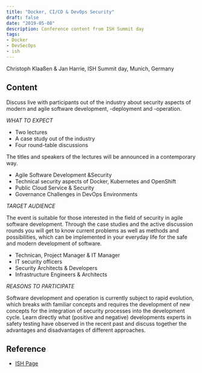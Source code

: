 ```yaml
---
title: "Docker, CI/CD & DevOps Security"
draft: false
date: "2019-05-08"
description: Conference content from ISH Summit day
tags:
- Docker
- DevSecOps
- ish
---
```


Christoph Klaaßen & Jan Harrie, ISH Summit day, Munich, Germany
<!--more-->

## Content

Discuss live with participants out of the industry about security aspects of modern and agile software development, -deployment and -operation.

*WHAT TO EXPECT*

- Two lectures
- A case study out of the industry
- Four round-table discussions

The titles and speakers of the lectures will be announced in a contemporary way.

- Agile Software Development &Security
- Technical security aspects of Docker, Kubernetes and OpenShift
- Public Cloud Service & Security
- Governance Challenges in DevOps Environments

*TARGET AUDIENCE*

The event is suitable for those interested in the field of security in agile software development. Through the case studies and the active discussion rounds you will get to know current problems as well as methods and possibilities, which can be implemented in your everyday life for the safe and modern development of software.

- Technican, Project Manager & IT Manager
- IT security officers
- Security Architects & Developers
- Infrastructure Engineers & Architects

*REASONS TO PARTICIPATE*

Software development and operation is currently subject to rapid evolution, which breaks with familiar concepts and requires the development of new concepts for the integration of security processes into the development cycle. Learn directly what (positive and negative) developments experts in safety testing have observed in the recent past and discuss together the advantages and disadvantages of different approaches.


## Reference

- [ISH Page](https://www.ish-muc.com/summit#Docker)


